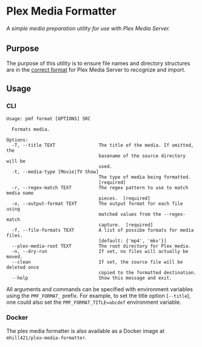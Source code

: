 # Plex Media Formatter

###### A simple media preparation utility for use with Plex Media Server.

## Purpose

The purpose of this utility is to ensure file names and directory structures are in the [correct format](https://support.plex.tv/hc/en-us/categories/200028098-Media-Preparation)
for Plex Media Server to recognize and import.

## Usage

### CLI

```
Usage: pmf format [OPTIONS] SRC

  Formats media.

Options:
  -T, --title TEXT                The title of the media. If omitted, the
                                  basename of the source directory will be
                                  used.
  -t, --media-type [Movie|TV Show]
                                  The type of media being formatted.
                                  [required]
  -r, --regex-match TEXT          The regex pattern to use to match media name
                                  pieces.  [required]
  -o, --output-format TEXT        The output format for each file using
                                  matched values from the --regex-match
                                  capture.  [required]
  -f, --file-formats TEXT         A list of possibe formats for media files.
                                  [default: {'mp4', 'mkv'}]
  --plex-media-root TEXT          The root directory for Plex media.
  -n, --dry-run                   If set, no files will actually be moved.
  --clean                         If set, the source file will be deleted once
                                  copied to the formatted destination.
  --help                          Show this message and exit.
```

All arguments and commands can be specified with environment variables using the `PMF_FORMAT_` prefix. For example, to set the title option (`--title`), one could also set the `PMF_FORMAT_TITLE=abcdef` environment variable.

### Docker

The plex media formatter is also available as a Docker image at `mhill421/plex-media-formatter`.

